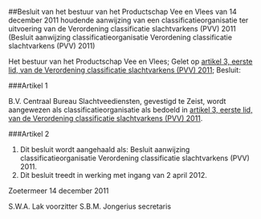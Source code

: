 <meta http-equiv='Content-Type' content='text/html; charset=utf-8' />

##Besluit van het bestuur van het Productschap Vee en Vlees van 14 december 2011 houdende aanwijzing van een classificatieorganisatie ter uitvoering van de Verordening classificatie slachtvarkens (PVV) 2011 (Besluit aanwijzing classificatieorganisatie Verordening classificatie slachtvarkens (PVV) 2011)

Het bestuur van het Productschap Vee en Vlees; 
Gelet op [artikel 3, eerste lid, van de Verordening classificatie slachtvarkens (PVV) 2011](../../../../../../../../pbo/verordening/classificatie/slachtvarkens/(pvv)/2011/BWBR0031480/README.md);
Besluit: 

###Artikel  1 

B.V. Centraal Bureau Slachtveediensten, gevestigd te Zeist, wordt aangewezen als classificatieorganisatie als bedoeld in [artikel 3, eerste lid, van de Verordening classificatie slachtvarkens (PVV) 2011](../../../../../../../../pbo/verordening/classificatie/slachtvarkens/(pvv)/2011/BWBR0031480/README.md).

###Artikel  2 

1.  Dit besluit wordt aangehaald als: Besluit aanwijzing classificatieorganisatie Verordening classificatie slachtvarkens (PVV) 2011. 
2.  Dit besluit treedt in werking met ingang van 2 april 2012.

Zoetermeer 
14 december 2011 

S.W.A. Lak 
voorzitter 
S.B.M. Jongerius 
secretaris 
